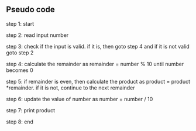 ## Pseudo code  
step 1: start  

step 2: read input number  

step 3: check if the input is valid. if it is, then goto step 4 and if it is not valid goto step 2  

step 4: calculate the remainder as remainder = number % 10  until number becomes 0

step 5: if remainder is even, then calculate the product as product = product *remainder. if it is not, continue to the next remainder   

step 6: update the value of number as number = number / 10   

step 7: print product  

step 8: end 
